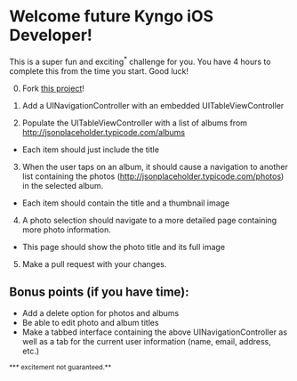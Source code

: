 # Welcome future Kyngo iOS Developer!

This is a super fun and exciting<sup>*</sup> challenge for you. You have 4 hours to complete this from the time you start. Good luck!

0. Fork [this project](https://github.com/kyngoadmin/kyngo-node-test)!

1. Add a UINavigationController with an embedded UITableViewController

2. Populate the UITableViewController with a list of albums from http://jsonplaceholder.typicode.com/albums
  * Each item should just include the title

3. When the user taps on an album, it should cause a navigation to another list containing the photos (http://jsonplaceholder.typicode.com/photos) in the selected album.
  * Each item should contain the title and a thumbnail image

4. A photo selection should navigate to a more detailed page containing more photo information.
  * This page should show the photo title and its full image

5. Make a pull request with your changes.

## Bonus points (if you have time):
  * Add a delete option for photos and albums
  * Be able to edit photo and album titles
  * Make a tabbed interface containing the above UINavigationController as well as a tab for the current user information (name, email, address, etc.)


<sub>*** excitement not guaranteed.**</sub>
